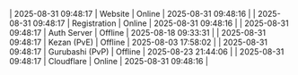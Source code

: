 | 2025-08-31 09:48:17 | Website | Online | 2025-08-31 09:48:16 |
| 2025-08-31 09:48:17 | Registration | Online | 2025-08-31 09:48:16 |
| 2025-08-31 09:48:17 | Auth Server | Offline | 2025-08-18 09:33:31 |
| 2025-08-31 09:48:17 | Kezan (PvE) | Offline | 2025-08-03 17:58:02 |
| 2025-08-31 09:48:17 | Gurubashi (PvP) | Offline | 2025-08-23 21:44:06 |
| 2025-08-31 09:48:17 | Cloudflare | Online | 2025-08-31 09:48:16 |
